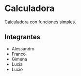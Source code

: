 # Calculadora

Calculadora con funciones simples.

Integrantes
----------

- Alessandro
- Franco
- Gimena
- Lucia
- Lucio

